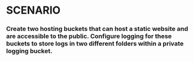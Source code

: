 # SCENARIO
### Create two hosting buckets that can host a static website and are accessible to the public. Configure logging for these buckets to store logs in two different folders within a private logging bucket.
